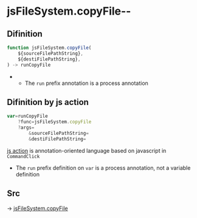 # jsFileSystem.copyFile--

## Difinition

```js.js
function jsFileSystem.copyFile(
	${sourceFilePathString},
	${destiFilePathString},
) -> runCopyFile
```

- - The `run` prefix annotation is a process annotation


## Difinition by js action

```js.js
var=runCopyFile
	?func=jsFileSystem.copyFile
	?args=
		&sourceFilePathString=
		&destiFilePathString=
```

[js action](#) is annotation-oriented language based on javascript in `CommandClick`

- The `run` prefix definition on `var` is a process annotation, not a variable definition

## Src

-> [jsFileSystem.copyFile](https://github.com/puutaro/CommandClick/blob/master/app/src/main/java/com/puutaro/commandclick/fragment_lib/terminal_fragment/js_interface/file/JsFileSystem.kt#L254)


